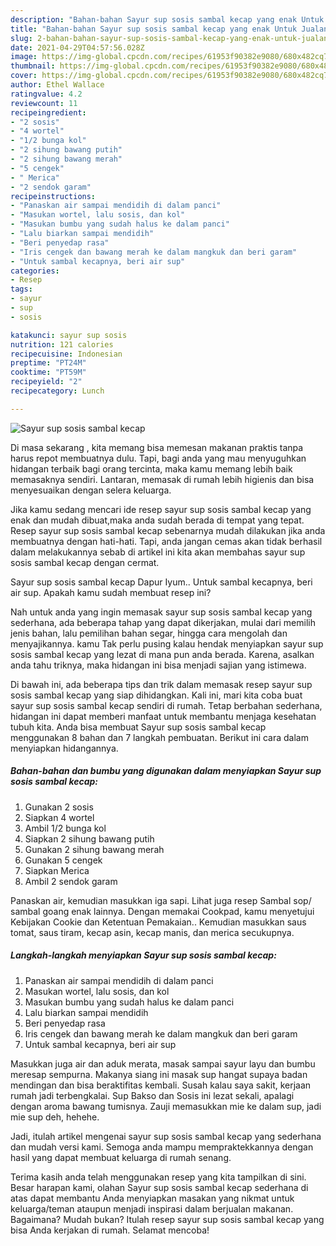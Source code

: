 ```yaml
---
description: "Bahan-bahan Sayur sup sosis sambal kecap yang enak Untuk Jualan"
title: "Bahan-bahan Sayur sup sosis sambal kecap yang enak Untuk Jualan"
slug: 2-bahan-bahan-sayur-sup-sosis-sambal-kecap-yang-enak-untuk-jualan
date: 2021-04-29T04:57:56.028Z
image: https://img-global.cpcdn.com/recipes/61953f90382e9080/680x482cq70/sayur-sup-sosis-sambal-kecap-foto-resep-utama.jpg
thumbnail: https://img-global.cpcdn.com/recipes/61953f90382e9080/680x482cq70/sayur-sup-sosis-sambal-kecap-foto-resep-utama.jpg
cover: https://img-global.cpcdn.com/recipes/61953f90382e9080/680x482cq70/sayur-sup-sosis-sambal-kecap-foto-resep-utama.jpg
author: Ethel Wallace
ratingvalue: 4.2
reviewcount: 11
recipeingredient:
- "2 sosis"
- "4 wortel"
- "1/2 bunga kol"
- "2 sihung bawang putih"
- "2 sihung bawang merah"
- "5 cengek"
- " Merica"
- "2 sendok garam"
recipeinstructions:
- "Panaskan air sampai mendidih di dalam panci"
- "Masukan wortel, lalu sosis, dan kol"
- "Masukan bumbu yang sudah halus ke dalam panci"
- "Lalu biarkan sampai mendidih"
- "Beri penyedap rasa"
- "Iris cengek dan bawang merah ke dalam mangkuk dan beri garam"
- "Untuk sambal kecapnya, beri air sup"
categories:
- Resep
tags:
- sayur
- sup
- sosis

katakunci: sayur sup sosis 
nutrition: 121 calories
recipecuisine: Indonesian
preptime: "PT24M"
cooktime: "PT59M"
recipeyield: "2"
recipecategory: Lunch

---
```



![Sayur sup sosis sambal kecap](https://img-global.cpcdn.com/recipes/61953f90382e9080/680x482cq70/sayur-sup-sosis-sambal-kecap-foto-resep-utama.jpg)

Di masa  sekarang , kita memang bisa memesan makanan praktis tanpa harus repot membuatnya dulu. Tapi, bagi anda yang mau menyuguhkan hidangan terbaik bagi orang tercinta, maka kamu memang lebih baik memasaknya sendiri. Lantaran, memasak di rumah lebih higienis dan bisa menyesuaikan dengan selera keluarga.

Jika kamu sedang mencari ide resep sayur sup sosis sambal kecap yang enak dan mudah dibuat,maka anda sudah berada di tempat yang tepat. Resep sayur sup sosis sambal kecap  sebenarnya mudah dilakukan jika anda membuatnya dengan hati-hati. Tapi, anda jangan cemas akan tidak berhasil dalam melakukannya 
sebab di artikel ini kita akan membahas sayur sup sosis sambal kecap dengan cermat.  

Sayur sup sosis sambal kecap Dapur Iyum.. Untuk sambal kecapnya, beri air sup. Apakah kamu sudah membuat resep ini?

Nah untuk anda yang ingin memasak sayur sup sosis sambal kecap yang sederhana, ada beberapa tahap yang dapat dikerjakan, mulai dari memilih jenis bahan, lalu pemilihan bahan segar, hingga cara mengolah dan menyajikannya. kamu Tak perlu pusing kalau hendak menyiapkan sayur sup sosis sambal kecap yang lezat di mana pun anda berada. Karena, asalkan anda  tahu triknya, maka hidangan ini bisa menjadi sajian yang istimewa.

Di bawah ini, ada beberapa tips dan trik dalam memasak resep sayur sup sosis sambal kecap yang siap dihidangkan. Kali ini, mari kita coba buat sayur sup sosis sambal kecap sendiri di rumah. Tetap berbahan sederhana, hidangan ini dapat memberi manfaat untuk membantu menjaga kesehatan tubuh kita. Anda bisa membuat Sayur sup sosis sambal kecap menggunakan 8 bahan dan 7 langkah pembuatan. Berikut ini cara dalam menyiapkan hidangannya.

<!--inarticleads1-->

##### Bahan-bahan dan bumbu yang digunakan dalam menyiapkan Sayur sup sosis sambal kecap:

1. Gunakan 2 sosis
1. Siapkan 4 wortel
1. Ambil 1/2 bunga kol
1. Siapkan 2 sihung bawang putih
1. Gunakan 2 sihung bawang merah
1. Gunakan 5 cengek
1. Siapkan  Merica
1. Ambil 2 sendok garam


Panaskan air, kemudian masukkan iga sapi. Lihat juga resep Sambal sop/ sambal goang enak lainnya. Dengan memakai Cookpad, kamu menyetujui Kebijakan Cookie dan Ketentuan Pemakaian.. Kemudian masukkan saus tomat, saus tiram, kecap asin, kecap manis, dan merica secukupnya. 

<!--inarticleads2-->

##### Langkah-langkah menyiapkan Sayur sup sosis sambal kecap:

1. Panaskan air sampai mendidih di dalam panci
1. Masukan wortel, lalu sosis, dan kol
1. Masukan bumbu yang sudah halus ke dalam panci
1. Lalu biarkan sampai mendidih
1. Beri penyedap rasa
1. Iris cengek dan bawang merah ke dalam mangkuk dan beri garam
1. Untuk sambal kecapnya, beri air sup


Masukkan juga air dan aduk merata, masak sampai sayur layu dan bumbu meresap sempurna. Makanya siang ini masak sup hangat supaya badan mendingan dan bisa beraktifitas kembali. Susah kalau saya sakit, kerjaan rumah jadi terbengkalai. Sup Bakso dan Sosis ini lezat sekali, apalagi dengan aroma bawang tumisnya. Zauji memasukkan mie ke dalam sup, jadi mie sup deh, hehehe. 

Jadi, itulah artikel mengenai  sayur sup sosis sambal kecap  yang sederhana dan mudah versi kami. Semoga anda mampu mempraktekkannya dengan hasil yang dapat membuat keluarga di rumah senang. 

Terima kasih anda telah menggunakan resep yang kita tampilkan di sini. Besar harapan kami, olahan  Sayur sup sosis sambal kecap sederhana di atas dapat membantu Anda menyiapkan masakan yang nikmat untuk keluarga/teman ataupun menjadi inspirasi dalam berjualan makanan. Bagaimana? Mudah bukan? Itulah resep sayur sup sosis sambal kecap yang bisa Anda kerjakan di rumah. Selamat mencoba!

